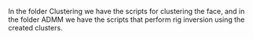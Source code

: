 In the folder Clustering we have the scripts for clustering the face, and in the folder ADMM we have the scripts that perform rig inversion using the created clusters.

